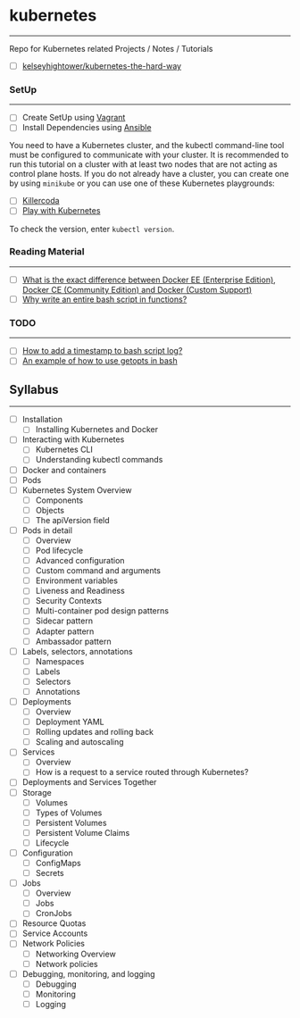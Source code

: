 # kubernetes
---
Repo for Kubernetes related Projects / Notes / Tutorials

- [ ] [kelseyhightower/kubernetes-the-hard-way](https://github.com/kelseyhightower/kubernetes-the-hard-way)

### SetUp
---
- [ ] Create SetUp using [Vagrant](https://github.com/mitkar241/vegaform)
- [ ] Install Dependencies using [Ansible](https://github.com/mitkar241/config-management/tree/main/ansible)

You need to have a Kubernetes cluster, and the kubectl command-line tool must be configured to communicate with your cluster. It is recommended to run this tutorial on a cluster with at least two nodes that are not acting as control plane hosts. If you do not already have a cluster, you can create one by using `minikube` or you can use one of these Kubernetes playgrounds:

- [ ] [Killercoda](https://killercoda.com/playgrounds/scenario/kubernetes)
- [ ] [Play with Kubernetes](http://labs.play-with-k8s.com/)

To check the version, enter `kubectl version`.

### Reading Material
---
- [ ] [What is the exact difference between Docker EE (Enterprise Edition), Docker CE (Community Edition) and Docker (Custom Support)](https://stackoverflow.com/questions/45018786/what-is-the-exact-difference-between-docker-ee-enterprise-edition-docker-ce)
- [ ] [Why write an entire bash script in functions?](https://unix.stackexchange.com/questions/313256/why-write-an-entire-bash-script-in-functions)

### TODO
---
- [ ] [How to add a timestamp to bash script log?](https://serverfault.com/questions/310098/how-to-add-a-timestamp-to-bash-script-log)
- [ ] [An example of how to use getopts in bash](https://stackoverflow.com/questions/16483119/an-example-of-how-to-use-getopts-in-bash)

## Syllabus
---
- [ ] Installation
  - [ ] Installing Kubernetes and Docker
- [ ] Interacting with Kubernetes
  - [ ] Kubernetes CLI
  - [ ] Understanding kubectl commands
- [ ] Docker and containers
- [ ] Pods
- [ ] Kubernetes System Overview
  - [ ] Components
  - [ ] Objects
  - [ ] The apiVersion field
- [ ] Pods in detail
  - [ ] Overview
  - [ ] Pod lifecycle
  - [ ] Advanced configuration
  - [ ] Custom command and arguments
  - [ ] Environment variables
  - [ ] Liveness and Readiness
  - [ ] Security Contexts
  - [ ] Multi-container pod design patterns
  - [ ] Sidecar pattern
  - [ ] Adapter pattern
  - [ ] Ambassador pattern
- [ ] Labels, selectors, annotations
  - [ ] Namespaces
  - [ ] Labels
  - [ ] Selectors
  - [ ] Annotations
- [ ] Deployments
  - [ ] Overview
  - [ ] Deployment YAML
  - [ ] Rolling updates and rolling back
  - [ ] Scaling and autoscaling
- [ ] Services
  - [ ] Overview
  - [ ] How is a request to a service routed through Kubernetes?
- [ ] Deployments and Services Together
- [ ] Storage
  - [ ] Volumes
  - [ ] Types of Volumes
  - [ ] Persistent Volumes
  - [ ] Persistent Volume Claims
  - [ ] Lifecycle
- [ ] Configuration
  - [ ] ConfigMaps
  - [ ] Secrets
- [ ] Jobs
  - [ ] Overview
  - [ ] Jobs
  - [ ] CronJobs
- [ ] Resource Quotas
- [ ] Service Accounts
- [ ] Network Policies
  - [ ] Networking Overview
  - [ ] Network policies
- [ ] Debugging, monitoring, and logging
  - [ ] Debugging
  - [ ] Monitoring
  - [ ] Logging
